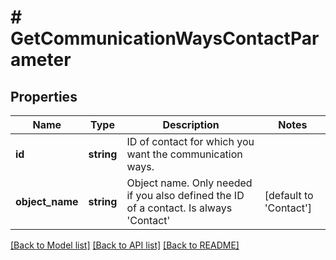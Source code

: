 # # GetCommunicationWaysContactParameter

## Properties

Name | Type | Description | Notes
------------ | ------------- | ------------- | -------------
**id** | **string** | ID of contact for which you want the communication ways. |
**object_name** | **string** | Object name. Only needed if you also defined the ID of a contact. Is always &#39;Contact&#39; | [default to 'Contact']

[[Back to Model list]](../../README.md#models) [[Back to API list]](../../README.md#endpoints) [[Back to README]](../../README.md)
